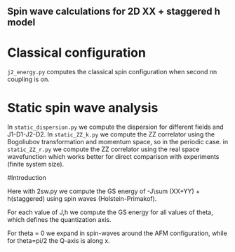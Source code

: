 ## Spin wave calculations for 2D XX + staggered h model

# Classical configuration
`j2_energy.py` computes the classical spin configuration when second nn coupling is on.

# Static spin wave analysis
In `static_dispersion.py` we compute the dispersion for different fields and J1-D1-J2-D2.
In `static_ZZ_k.py` we compute the ZZ correlator using the Bogoliubov transformation and momentum space, so in the periodic case.
in `static_ZZ_r.py` we compute the ZZ correlator using the real space wavefunction which works better for direct comparison with experiments (finite system size).


#Introduction

Here with 2sw.py we compute the GS energy of -J\sum (XX+YY) + h(staggered) using spin waves (Holstein-Primakof).

For each value of J,h we compute the GS energy for all values of theta, which defines the quantization axis.

For theta = 0 we expand in spin-waves around the AFM configuration, while for theta=pi/2 the Q-axis is along x.
